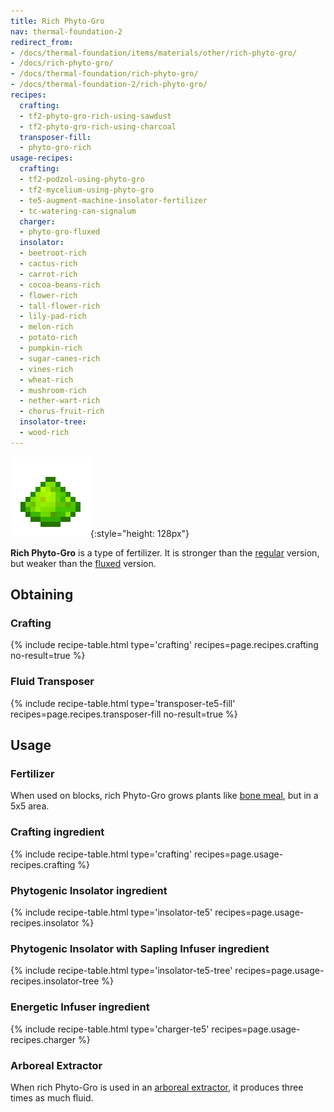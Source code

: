 ```yaml
---
title: Rich Phyto-Gro
nav: thermal-foundation-2
redirect_from:
- /docs/thermal-foundation/items/materials/other/rich-phyto-gro/
- /docs/rich-phyto-gro/
- /docs/thermal-foundation/rich-phyto-gro/
- /docs/thermal-foundation-2/rich-phyto-gro/
recipes:
  crafting:
  - tf2-phyto-gro-rich-using-sawdust
  - tf2-phyto-gro-rich-using-charcoal
  transposer-fill:
  - phyto-gro-rich
usage-recipes:
  crafting:
  - tf2-podzol-using-phyto-gro
  - tf2-mycelium-using-phyto-gro
  - te5-augment-machine-insolator-fertilizer
  - tc-watering-can-signalum
  charger:
  - phyto-gro-fluxed
  insolator:
  - beetroot-rich
  - cactus-rich
  - carrot-rich
  - cocoa-beans-rich
  - flower-rich
  - tall-flower-rich
  - lily-pad-rich
  - melon-rich
  - potato-rich
  - pumpkin-rich
  - sugar-canes-rich
  - vines-rich
  - wheat-rich
  - mushroom-rich
  - nether-wart-rich
  - chorus-fruit-rich
  insolator-tree:
  - wood-rich
---
```


![Rich Phyto-Gro](/assets/images/thermal-foundation-2/phyto-gro-rich.png){:style="height: 128px"}


**Rich Phyto-Gro** is a type of fertilizer. It is stronger than the
[regular](/docs/1.12/thermal-foundation-2/phyto-gro/) version, but weaker than the
[fluxed](/docs/1.12/thermal-foundation-2/fluxed-phyto-gro/) version.


Obtaining
---------

### Crafting
{% include recipe-table.html type='crafting' recipes=page.recipes.crafting no-result=true %}

### Fluid Transposer
{% include recipe-table.html type='transposer-te5-fill' recipes=page.recipes.transposer-fill no-result=true %}


Usage
-----

### Fertilizer
When used on blocks, rich Phyto-Gro grows plants like [bone
meal](https://minecraft.gamepedia.com/Bone_Meal), but in a 5x5 area.

### Crafting ingredient
{% include recipe-table.html type='crafting' recipes=page.usage-recipes.crafting %}

### Phytogenic Insolator ingredient
{% include recipe-table.html type='insolator-te5' recipes=page.usage-recipes.insolator %}

### Phytogenic Insolator with Sapling Infuser ingredient
{% include recipe-table.html type='insolator-te5-tree' recipes=page.usage-recipes.insolator-tree %}

### Energetic Infuser ingredient
{% include recipe-table.html type='charger-te5' recipes=page.usage-recipes.charger %}

### Arboreal Extractor
When rich Phyto-Gro is used in an [arboreal
extractor](/docs/1.12/thermal-expansion-5/arboreal-extractor/), it produces three times as much fluid.
